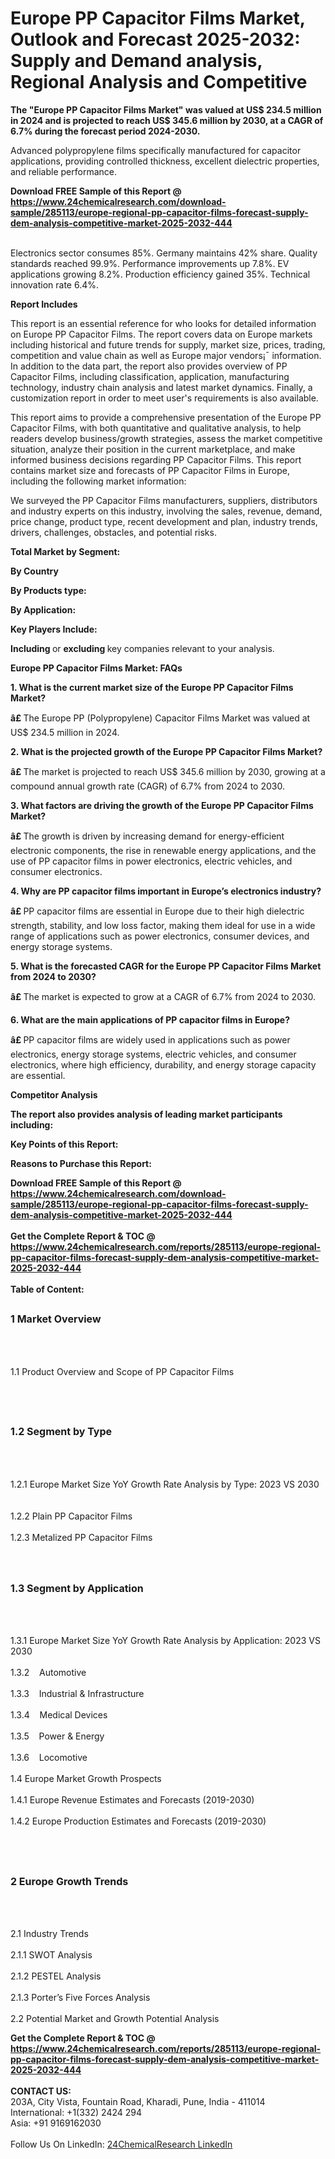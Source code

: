 <h1>Europe PP Capacitor Films Market, Outlook and Forecast 2025-2032: Supply and Demand analysis, Regional Analysis and Competitive</h1><p><strong>The "Europe PP Capacitor Films Market" was valued at US$ 234.5 million in 2024 and is projected to reach US$ 345.6 million by 2030, at a CAGR of 6.7% during the forecast period 2024-2030.</strong></p><p>
</p><p>Advanced polypropylene films specifically manufactured for capacitor applications, providing controlled thickness, excellent dielectric properties, and reliable performance.</p><div><b>Download FREE Sample of this Report @ 
            <a href="https://www.24chemicalresearch.com/download-sample/285113/europe-regional-pp-capacitor-films-forecast-supply-dem-analysis-competitive-market-2025-2032-444">
            https://www.24chemicalresearch.com/download-sample/285113/europe-regional-pp-capacitor-films-forecast-supply-dem-analysis-competitive-market-2025-2032-444</a></b></div><br><p>
Electronics sector consumes 85%. Germany maintains 42% share. Quality standards reached 99.9%. Performance improvements up 7.8%. EV applications growing 8.2%. Production efficiency gained 35%. Technical innovation rate 6.4%.</p><p>
</p><p><strong>Report Includes</strong></p><p>
</p><p>This report is an essential reference for who looks for detailed information on Europe PP Capacitor Films. The report covers data on Europe markets including historical and future trends for supply, market size, prices, trading, competition and value chain as well as Europe major vendors¡¯ information. In addition to the data part, the report also provides overview of PP Capacitor Films, including classification, application, manufacturing technology, industry chain analysis and latest market dynamics. Finally, a customization report in order to meet user's requirements is also available.</p><p>
</p><p>This report aims to provide a comprehensive presentation of the Europe PP Capacitor Films, with both quantitative and qualitative analysis, to help readers develop business/growth strategies, assess the market competitive situation, analyze their position in the current marketplace, and make informed business decisions regarding PP Capacitor Films. This report contains market size and forecasts of PP Capacitor Films in Europe, including the following market information:</p><p>
We surveyed the PP Capacitor Films manufacturers, suppliers, distributors and industry experts on this industry, involving the sales, revenue, demand, price change, product type, recent development and plan, industry trends, drivers, challenges, obstacles, and potential risks.</p><p>
</p><p><strong>Total Market by Segment:</strong></p><p>
<strong>By Country</strong></p><p>
</p><p>
<strong>By Products type:</strong></p><p>
</p><p>
<strong>By Application:</strong></p><p>
</p><p>
<strong>Key Players Include:</strong></p><p>
</p><p>
</p><p><strong>Including </strong>or <strong>excluding </strong>key companies relevant to your analysis.</p><p>
<strong>Europe PP Capacitor Films Market: FAQs</strong></p><p>
<strong>1. What is the current market size of the Europe PP Capacitor Films Market?</strong></p><p>
</p><p><strong>â£ </strong>The Europe PP (Polypropylene) Capacitor Films Market was valued at US$ 234.5 million in 2024.</p><p>
<strong>2. What is the projected growth of the Europe PP Capacitor Films Market?</strong></p><p>
</p><p><strong>â£ </strong>The market is projected to reach US$ 345.6 million by 2030, growing at a compound annual growth rate (CAGR) of 6.7% from 2024 to 2030.</p><p>
<strong>3. What factors are driving the growth of the Europe PP Capacitor Films Market?</strong></p><p>
</p><p><strong>â£ </strong>The growth is driven by increasing demand for energy-efficient electronic components, the rise in renewable energy applications, and the use of PP capacitor films in power electronics, electric vehicles, and consumer electronics.</p><p>
<strong>4. Why are PP capacitor films important in Europe’s electronics industry?</strong></p><p>
</p><p><strong>â£ </strong>PP capacitor films are essential in Europe due to their high dielectric strength, stability, and low loss factor, making them ideal for use in a wide range of applications such as power electronics, consumer devices, and energy storage systems.</p><p>
<strong>5. What is the forecasted CAGR for the Europe PP Capacitor Films Market from 2024 to 2030?</strong></p><p>
</p><p><strong>â£ </strong>The market is expected to grow at a CAGR of 6.7% from 2024 to 2030.</p><p>
<strong>6. What are the main applications of PP capacitor films in Europe?</strong></p><p>
</p><p><strong>â£ </strong>PP capacitor films are widely used in applications such as power electronics, energy storage systems, electric vehicles, and consumer electronics, where high efficiency, durability, and energy storage capacity are essential.</p><p>
<strong>Competitor Analysis</strong></p><p>
</p><p><strong>The report also provides analysis of leading market participants including:</strong></p><p>
</p><p>
</p><p><strong>Key Points of this Report:</strong></p><p>
</p><p>
</p><p><strong>Reasons to Purchase this Report:</strong></p><p>
</p><div><b>Download FREE Sample of this Report @ 
            <a href="https://www.24chemicalresearch.com/download-sample/285113/europe-regional-pp-capacitor-films-forecast-supply-dem-analysis-competitive-market-2025-2032-444">
            https://www.24chemicalresearch.com/download-sample/285113/europe-regional-pp-capacitor-films-forecast-supply-dem-analysis-competitive-market-2025-2032-444</a></b></div><br><div><b>Get the Complete Report & TOC @ 
            <a href="https://www.24chemicalresearch.com/reports/285113/europe-regional-pp-capacitor-films-forecast-supply-dem-analysis-competitive-market-2025-2032-444">
            https://www.24chemicalresearch.com/reports/285113/europe-regional-pp-capacitor-films-forecast-supply-dem-analysis-competitive-market-2025-2032-444</a></b></div><br>
            <b>Table of Content:</b><p><h2><span style="font-size:16px"><strong>1 Market Overview&nbsp;&nbsp; &nbsp;</strong></span></h2><br />
<br />
<p>1.1 Product Overview and Scope of PP Capacitor Films&nbsp;</p><br />
<br />
<h2><strong><span style="font-size:16px">1.2 Segment by Type&nbsp;&nbsp; &nbsp;</span></strong></h2><br />
<br />
<p>1.2.1 Europe Market Size YoY Growth Rate Analysis by Type: 2023 VS 2030&nbsp;&nbsp; &nbsp;<br /><br />
1.2.2 Plain PP Capacitor Films&nbsp;&nbsp; &nbsp;<br /><br />
1.2.3 Metalized PP Capacitor Films<br /><br />
<br />
<h2><span style="font-size:16px"><strong>1.3 Segment by Application&nbsp;&nbsp;</strong></span></h2><br />
<br />
<p>1.3.1 Europe Market Size YoY Growth Rate Analysis by Application: 2023 VS 2030&nbsp;&nbsp; &nbsp;<br /><br />
1.3.2&nbsp;&nbsp; &nbsp;Automotive<br /><br />
1.3.3&nbsp;&nbsp; &nbsp;Industrial & Infrastructure<br /><br />
1.3.4&nbsp;&nbsp; &nbsp;Medical Devices<br /><br />
1.3.5&nbsp;&nbsp; &nbsp;Power & Energy<br /><br />
1.3.6&nbsp;&nbsp; &nbsp;Locomotive<br /><br />
1.4 Europe Market Growth Prospects&nbsp;&nbsp; &nbsp;<br /><br />
1.4.1 Europe Revenue Estimates and Forecasts (2019-2030)&nbsp;&nbsp; &nbsp;<br /><br />
1.4.2 Europe Production Estimates and Forecasts (2019-2030)&nbsp;&nbsp;</p><br />
<br />
<h2><span style="font-size:16px"><strong>2 Europe Growth Trends&nbsp;&nbsp; &nbsp;</strong></span></h2><br />
<br />
<p>2.1 Industry Trends&nbsp;&nbsp; &nbsp;<br /><br />
2.1.1 SWOT Analysis&nbsp;&nbsp; &nbsp;<br /><br />
2.1.2 PESTEL Analysis&nbsp;&nbsp; &nbsp;<br /><br />
2.1.3 Porter&rsquo;s Five Forces Analysis&nbsp;&nbsp; &nbsp;<br /><br />
2.2 Potential Market and Growth Potential Analysis&nbsp;&nbsp;</p><div><b>Get the Complete Report & TOC @ 
            <a href="https://www.24chemicalresearch.com/reports/285113/europe-regional-pp-capacitor-films-forecast-supply-dem-analysis-competitive-market-2025-2032-444">
            https://www.24chemicalresearch.com/reports/285113/europe-regional-pp-capacitor-films-forecast-supply-dem-analysis-competitive-market-2025-2032-444</a></b></div><br><b>CONTACT US:</b><br>
            203A, City Vista, Fountain Road, Kharadi, Pune, India - 411014<br>
            International: +1(332) 2424 294<br>
            Asia: +91 9169162030 <br><br>
            Follow Us On LinkedIn: <a href="https://www.linkedin.com/company/24chemicalresearch/">24ChemicalResearch LinkedIn</a>